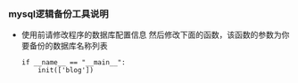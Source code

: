 ### mysql逻辑备份工具说明

* 使用前请修改程序的数据库配置信息
  然后修改下面的函数，该函数的参数为你要备份的数据库名称列表
  ```
  if __name__ == "__main__":
      init(['blog'])
  ```
